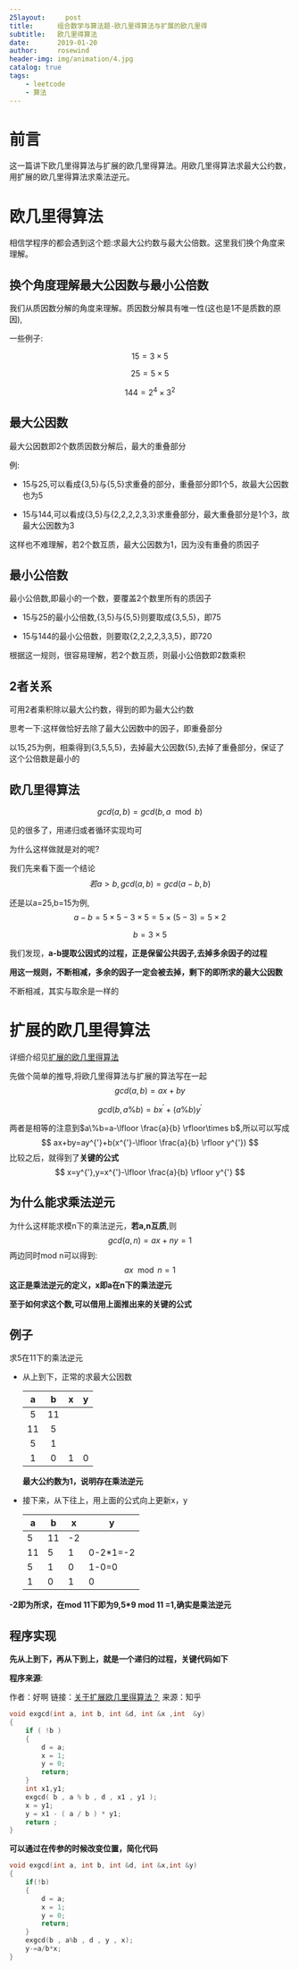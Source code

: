 ```yaml
---
25layout:     post
title:      组合数学与算法题-欧几里得算法与扩展的欧几里得
subtitle:   欧几里得算法
date:       2019-01-20
author:     rosewind
header-img: img/animation/4.jpg
catalog: true
tags:
    - leetcode
    - 算法
---
```


# 前言

这一篇讲下欧几里得算法与扩展的欧几里得算法。用欧几里得算法求最大公约数，用扩展的欧几里得算法求乘法逆元。

#  欧几里得算法

相信学程序的都会遇到这个题:求最大公约数与最大公倍数。这里我们换个角度来理解。

## 换个角度理解最大公因数与最小公倍数

我们从质因数分解的角度来理解。质因数分解具有唯一性(这也是1不是质数的原因),

一些例子:

$$
15 = 3 \times 5
$$

$$
25 = 5 \times 5
$$

$$
144 = 2^4 \times 3^2
$$



## 最大公因数

最大公因数即2个数质因数分解后，最大的重叠部分

例:

- 15与25,可以看成{3,5}与{5,5}求重叠的部分，重叠部分即1个5，故最大公因数也为5

- 15与144,可以看成{3,5}与{2,2,2,2,3,3}求重叠部分，最大重叠部分是1个3，故最大公因数为3

这样也不难理解，若2个数互质，最大公因数为1，因为没有重叠的质因子

## 最小公倍数

最小公倍数,即最小的一个数，要覆盖2个数里所有的质因子

- 15与25的最小公倍数,{3,5}与{5,5}则要取成{3,5,5}，即75

- 15与144的最小公倍数，则要取{2,2,2,2,3,3,5}，即720

根据这一规则，很容易理解，若2个数互质，则最小公倍数即2数乘积

## 2者关系

可用2者乘积除以最大公约数，得到的即为最大公约数

思考一下:这样做恰好去除了最大公因数中的因子，即重叠部分

以15,25为例，相乘得到{3,5,5,5}，去掉最大公因数{5},去掉了重叠部分，保证了这个公倍数是最小的

## 欧几里得算法

$$
gcd(a,b) = gcd(b,a \mod b)
$$

见的很多了，用递归或者循环实现均可

为什么这样做就是对的呢?

我们先来看下面一个结论
$$
若a>b,gcd(a,b)=gcd(a-b,b)
$$

还是以a=25,b=15为例,
$$
a-b=5 \times 5 - 3\times5=5\times(5-3)=5\times2
$$

$$
b=3\times5
$$

我们发现，**a-b提取公因式的过程，正是保留公共因子,去掉多余因子的过程**

**用这一规则，不断相减，多余的因子一定会被去掉，剩下的即所求的最大公因数**

不断相减，其实与取余是一样的

# 扩展的欧几里得算法

详细介绍见[扩展的欧几里得算法](https://zh.wikipedia.org/wiki/%E6%89%A9%E5%B1%95%E6%AC%A7%E5%87%A0%E9%87%8C%E5%BE%97%E7%AE%97%E6%B3%95)

先做个简单的推导,将欧几里得算法与扩展的算法写在一起
$$
gcd(a,b)=ax+by
$$

$$
gcd(b,a\%b)=bx^{'}+(a\%b)y^{'}
$$

两者是相等的注意到$a\%b=a-\lfloor \frac{a}{b} \rfloor\times b​$,所以可以写成
$$
ax+by=ay^{'}+b(x^{'}-\lfloor \frac{a}{b} \rfloor y^{'})
$$
比较之后，就得到了**关键的公式**
$$
x=y^{'},y=x^{'}-\lfloor \frac{a}{b} \rfloor y^{'}
$$

## 为什么能求乘法逆元

为什么这样能求模n下的乘法逆元，**若a,n互质**,则
$$
gcd(a,n)=ax+ny=1
$$
两边同时mod n可以得到:
$$
ax\mod n=1
$$
**这正是乘法逆元的定义，x即a在n下的乘法逆元**

**至于如何求这个数,可以借用上面推出来的关键的公式**

## 例子

求5在11下的乘法逆元

- 从上到下，正常的求最大公因数

  |  a   |  b   |  x   |  y   |
  | :--: | :--: | :--: | :--: |
  |  5   |  11  |      |      |
  |  11  |  5   |      |      |
  |  5   |  1   |      |      |
  |  1   |  0   |  1   |  0   |

  **最大公约数为1，说明存在乘法逆元**

- 接下来，从下往上，用上面的公式向上更新x，y

  | a    | b    | x    | y        |
  | ---- | ---- | ---- | -------- |
  | 5    | 11   | -2   |          |
  | 11   | 5    | 1    | 0-2*1=-2 |
  | 5    | 1    | 0    | 1-0=0    |
  | 1    | 0    | 1    | 0        |

**-2即为所求，在mod 11下即为9,5*9 mod 11 =1,确实是乘法逆元**

## 程序实现

**先从上到下，再从下到上，就是一个递归的过程，关键代码如下**

**程序来源**:

作者：好啊
链接：[关于扩展欧几里得算法？](https://www.zhihu.com/question/30067108/answer/153440477)
来源：知乎

```c
void exgcd(int a, int b, int &d, int &x ,int  &y)
{
	if ( !b )
	{
        d = a;
		x = 1;
		y = 0;
		return;
	}
	int x1,y1;
	exgcd( b , a % b , d , x1 , y1 );
	x = y1;
	y = x1 - ( a / b ) * y1;
	return ;
}

```

**可以通过在传参的时候改变位置，简化代码**

```c
void exgcd(int a, int b, int &d, int &x,int &y)
{
	if(!b)
	{   
        d = a;
		x = 1;
		y = 0;
		return;
	}
	exgcd(b , a%b , d , y , x);
	y-=a/b*x;
}
```

